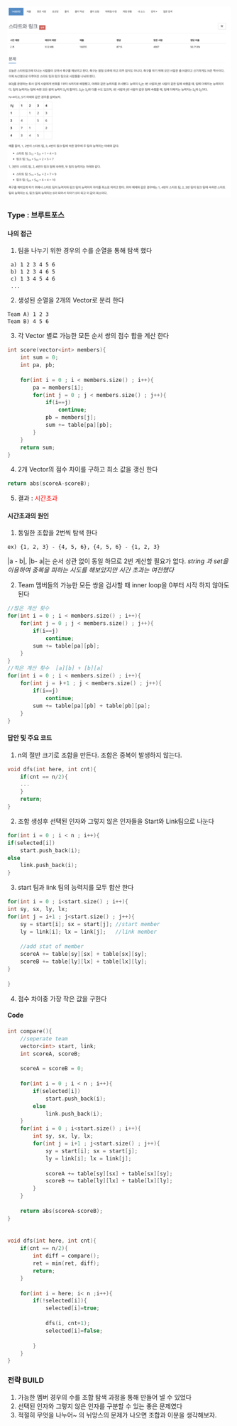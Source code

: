 ![Problem](https://github.com/seongjinkime/problem-solving/blob/master/images/14889.png)
### Type : 브루트포스

#### 나의 접근
1. 팀을 나누기 위한 경우의 수를 순열을 통해 탐색 했다
```
 a) 1 2 3 4 5 6
 b) 1 2 3 4 6 5
 c) 1 3 4 5 4 6
 ...
```
2. 생성된 순열을 2개의 Vector로 분리 한다  
```
Team A) 1 2 3
Team B) 4 5 6
```
3. 각 Vector 별로 가능한 모든 순서 쌍의 점수 합을 계산 한다
```cpp
int score(vector<int> members){
    int sum = 0;
    int pa, pb;
    
    for(int i = 0 ; i < members.size() ; i++){
        pa = members[i];
        for(int j = 0 ; j < members.size() ; j++){
            if(i==j)
                continue;
            pb = members[j];
            sum += table[pa][pb];
        }
    }
    return sum;
}
```

4.  2개 Vector의 점수 차이를 구하고 최소 값을 갱신 한다
```cpp
return abs(scoreA-scoreB);
```

5. 결과 : <span style="color:red">시간초과</span>
 
 
#### 시간초과의 원인
1. 동일한 조합을 2번씩 탐색 한다
```
ex) {1, 2, 3} - {4, 5, 6}, {4, 5, 6} - {1, 2, 3}
```
|a - b|, |b- a|는 순서 상관 없이 동일 하므로 2번 계산할 필요가 없다.
_string 과 set을 이용하여 중복을 피하는 시도를 해보았지만 시간 초과는 여전했다_

2. Team 멤버들의 가능한 모든 쌍을 검사할 때   inner loop을 0부터 시작 하지 않아도 된다
```cpp
//많은 계산 횟수 
for(int i = 0 ; i < members.size() ; i++){
    for(int j = 0 ; j < members.size() ; j++){
        if(i==j)
            continue;
        sum += table[pa][pb];
    }
}
//적은 계산 횟수  [a][b] + [b][a]
for(int i = 0 ; i < members.size() ; i++){
    for(int j = ㅑ+1 ; j < members.size() ; j++){
        if(i==j)
            continue;
        sum += table[pa][pb] + table[pb][pa];
    }
}

```
  
#### 답안 및 주요 코드
1. n의 절반 크기로 조합을 만든다. 조합은 중복이 발생하지 않는다.
```cpp
void dfs(int here, int cnt){
    if(cnt == n/2){
    ...
    }
    return;
}
```
2. 조합 생성후 선택된 인자와 그렇지 않은 인자들을 Start와 Link팀으로 나눈다
  ```cpp
for(int i = 0 ; i < n ; i++){
  if(selected[i])
      start.push_back(i);
  else
      link.push_back(i);
}
  ```
3. start 팀과 link 팀의 능력치를 모두 합산 한다
  ```cpp
for(int i = 0 ; i<start.size() ; i++){
  int sy, sx, ly, lx;
  for(int j = i+1 ; j<start.size() ; j++){
      sy = start[i]; sx = start[j]; //start member
      ly = link[i]; lx = link[j];   //link member
      
      //add stat of member
      scoreA += table[sy][sx] + table[sx][sy];
      scoreB += table[ly][lx] + table[lx][ly];
  }

}
  ```
 4. 점수 차이중 가장 작은 값을 구한다  
 
 
 #### Code
 ```cpp
int compare(){
     //seperate team
     vector<int> start, link;
     int scoreA, scoreB;
     
     scoreA = scoreB = 0;
     
     for(int i = 0 ; i < n ; i++){
         if(selected[i])
             start.push_back(i);
         else
             link.push_back(i);
     }
     for(int i = 0 ; i<start.size() ; i++){
         int sy, sx, ly, lx;
         for(int j = i+1 ; j<start.size() ; j++){
             sy = start[i]; sx = start[j]; 
             ly = link[i]; lx = link[j];
             
             scoreA += table[sy][sx] + table[sx][sy];
             scoreB += table[ly][lx] + table[lx][ly];
         }
     }

     return abs(scoreA-scoreB);
}


void dfs(int here, int cnt){
     if(cnt == n/2){
         int diff = compare();
         ret = min(ret, diff);
         return;
     }
     
     for(int i = here; i< n ;i++){
         if(!selected[i]){
             selected[i]=true;
             
             dfs(i, cnt+1);
             selected[i]=false;
             
         }
     }
}

```


### 전략 BUILD
1. 가능한 멤버 경우의 수를 조합 탐색 과정을 통해 만들어 낼 수 있었다
2. 선택된 인자와 그렇지 않은 인자를 구분할 수 있는 좋은 문제였다
3. 적절히 무엇을 나누어~ 의 뉘앙스의 문제가 나오면 조합과 이분을 생각해보자.

